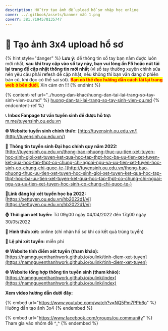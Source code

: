 ```yaml
---
description: Hỗ trợ tạo ảnh để upload hồ sơ nhập học online
cover: ../.gitbook/assets/banner mẫu 1.png
coverY: 381.7194570135747
---
```


# 📸 Tạo ảnh 3x4 upload hồ sơ

{% hint style="danger" %}
**Lưu ý:** để thông tin sổ tay bạn nắm được luôn mới nhất, **sau khi truy cập vào sổ tay này, bạn vui lòng ấn F5 hoặc nút tải lại trang để cập nhật thông tin mới nhất** (vì sổ tay thường xuyên chỉnh sửa nên yêu cầu phải refesh để cập nhật, nếu không thì bạn vẫn đang ở phiên bản cũ, khi đọc có thể sai sót). <mark style="color:red;">**Bạn có thể đọc hướng dẫn cách tải lại trang web ở bên dưới.**</mark> Xin cảm ơn !!!
{% endhint %}

{% content-ref url="../huong-dan-khac/huong-dan-tai-lai-trang-so-tay-sinh-vien-ou.md" %}
[huong-dan-tai-lai-trang-so-tay-sinh-vien-ou.md](../huong-dan-khac/huong-dan-tai-lai-trang-so-tay-sinh-vien-ou.md)
{% endcontent-ref %}

📞 **Inbox Fanpage tư vấn tuyển sinh để được hỗ trợ:** [m.me/tuyensinh.ou.edu.vn](https://m.me/tuyensinh.ou.edu.vn)

**🌐 Website tuyển sinh chính thức:** [http://tuyensinh.ou.edu.vn/](http://tuyensinh.ou.edu.vn/)

🔗 **Thông tin tuyển sinh Đại học chính quy năm 2022:** [http://tuyensinh.ou.edu.vn/thong-bao-phuong-thuc-uu-tien-xet-tuyen-hoc-sinh-gioi-xet-tuyen-ket-qua-hoc-tap-thpt-hoc-ba-uu-tien-xet-tuyen-ket-qua-hoc-tap-thpt-co-chung-chi-ngoai-ngu-va-uu-tien-xet-tuyen-hoc-sinh-co-chung-chi-quoc-te-](http://tuyensinh.ou.edu.vn/thong-bao-phuong-thuc-uu-tien-xet-tuyen-hoc-sinh-gioi-xet-tuyen-ket-qua-hoc-tap-thpt-hoc-ba-uu-tien-xet-tuyen-ket-qua-hoc-tap-thpt-co-chung-chi-ngoai-ngu-va-uu-tien-xet-tuyen-hoc-sinh-co-chung-chi-quoc-te-)

🔗**Link đăng ký xét tuyển học bạ 2022:** [https://xettuyen.ou.edu.vn/hb2022d1/vi](https://xettuyen.ou.edu.vn/hb2022d1/vi)

**⌚ Thời gian xét tuyển:** Từ 09g00 ngày 04/04/2022 đến 17g00 ngày 30/05/2022&#x20;

**📌 Hình thức xét:** online (chỉ nhận hồ sơ khi có kết quả trúng tuyển)

**📌 Lệ phí xét tuyển:** miễn phí

**🌐** **Website tính điểm xét tuyển (tham khảo):** [https://namnguyenthanhwork.github.io/oulink/tinh-diem-xet-tuyen](https://namnguyenthanhwork.github.io/oulink/tinh-diem-xet-tuyen)

**🌐** **Website tổng hợp thông tin tuyển sinh (tham khảo):** [https://namnguyenthanhwork.github.io/oulink/index](https://namnguyenthanhwork.github.io/oulink/index)



**Xem video hướng dẫn dưới đây:**

{% embed url="https://www.youtube.com/watch?v=NQ5Pm7PPb6o" %}
Hướng dẫn tạo ảnh 3x4
{% endembed %}

{% embed url="https://www.facebook.com/groups/ou.community" %}
Tham gia vào nhóm đê ^\_^
{% endembed %}
